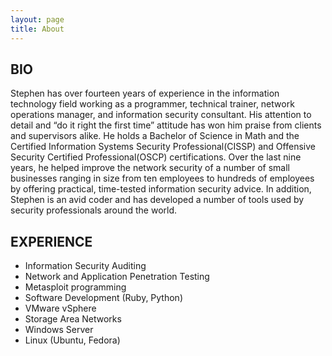 ```yaml
---
layout: page
title: About
---
```


BIO
---
Stephen has over fourteen years of experience in the information technology field working as a programmer, technical trainer, network operations manager, and information security consultant. His attention to detail and “do it right the first time” attitude has won him praise from clients and supervisors alike. He holds a Bachelor of Science in Math and the Certified Information Systems Security Professional(CISSP) and Offensive Security Certified Professional(OSCP) certifications. Over the last nine years, he helped improve the network security of a number of small businesses ranging in size from ten employees to hundreds of employees by offering practical, time-tested information security advice. In addition, Stephen is an avid coder and has developed a number of tools used by security professionals around the world.

EXPERIENCE
----------
* Information Security Auditing
* Network and Application Penetration Testing
* Metasploit programming
* Software Development (Ruby, Python)
* VMware vSphere
* Storage Area Networks
* Windows Server
* Linux (Ubuntu, Fedora)
